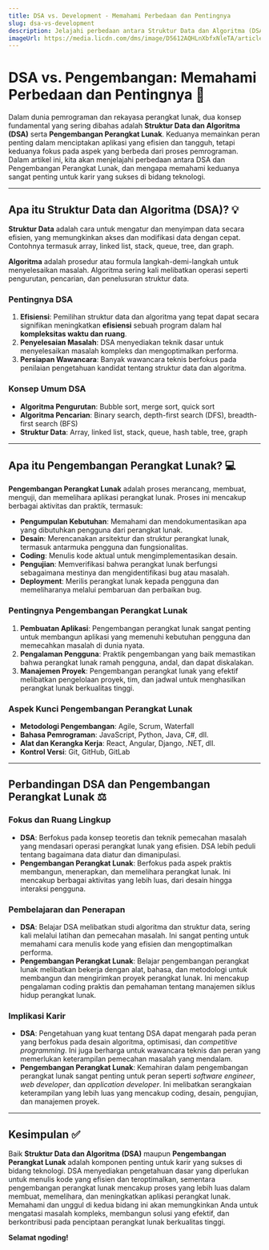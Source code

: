 ```yaml
---
title: DSA vs. Development - Memahami Perbedaan dan Pentingnya
slug: dsa-vs-development
description: Jelajahi perbedaan antara Struktur Data dan Algoritma (DSA) dan Pengembangan Perangkat Lunak, serta pahami peran keduanya dalam membangun aplikasi yang efisien dan efektif.
imageUrl: https://media.licdn.com/dms/image/D5612AQHLnXbfxNleTA/article-cover_image-shrink_720_1280/0/1686805890991?e=2147483647&v=beta&t=Ptkdu6PwOpNT0nrMEjdQPni16cnJhj4hh_IJxHVsqfQ
---
```


# DSA vs. Pengembangan: Memahami Perbedaan dan Pentingnya 🧠

Dalam dunia pemrograman dan rekayasa perangkat lunak, dua konsep fundamental yang sering dibahas adalah **Struktur Data dan Algoritma (DSA)** serta **Pengembangan Perangkat Lunak**. Keduanya memainkan peran penting dalam menciptakan aplikasi yang efisien dan tangguh, tetapi keduanya fokus pada aspek yang berbeda dari proses pemrograman. Dalam artikel ini, kita akan menjelajahi perbedaan antara DSA dan Pengembangan Perangkat Lunak, dan mengapa memahami keduanya sangat penting untuk karir yang sukses di bidang teknologi.

---

## Apa itu Struktur Data dan Algoritma (DSA)? 💡

**Struktur Data** adalah cara untuk mengatur dan menyimpan data secara efisien, yang memungkinkan akses dan modifikasi data dengan cepat. Contohnya termasuk array, linked list, stack, queue, tree, dan graph.

**Algoritma** adalah prosedur atau formula langkah-demi-langkah untuk menyelesaikan masalah. Algoritma sering kali melibatkan operasi seperti pengurutan, pencarian, dan penelusuran struktur data.

### Pentingnya DSA

1.  **Efisiensi**: Pemilihan struktur data dan algoritma yang tepat dapat secara signifikan meningkatkan **efisiensi** sebuah program dalam hal **kompleksitas waktu dan ruang**.
2.  **Penyelesaian Masalah**: DSA menyediakan teknik dasar untuk menyelesaikan masalah kompleks dan mengoptimalkan performa.
3.  **Persiapan Wawancara**: Banyak wawancara teknis berfokus pada penilaian pengetahuan kandidat tentang struktur data dan algoritma.

### Konsep Umum DSA

-   **Algoritma Pengurutan**: Bubble sort, merge sort, quick sort
-   **Algoritma Pencarian**: Binary search, depth-first search (DFS), breadth-first search (BFS)
-   **Struktur Data**: Array, linked list, stack, queue, hash table, tree, graph

---

## Apa itu Pengembangan Perangkat Lunak? 💻

**Pengembangan Perangkat Lunak** adalah proses merancang, membuat, menguji, dan memelihara aplikasi perangkat lunak. Proses ini mencakup berbagai aktivitas dan praktik, termasuk:

-   **Pengumpulan Kebutuhan**: Memahami dan mendokumentasikan apa yang dibutuhkan pengguna dari perangkat lunak.
-   **Desain**: Merencanakan arsitektur dan struktur perangkat lunak, termasuk antarmuka pengguna dan fungsionalitas.
-   **Coding**: Menulis kode aktual untuk mengimplementasikan desain.
-   **Pengujian**: Memverifikasi bahwa perangkat lunak berfungsi sebagaimana mestinya dan mengidentifikasi bug atau masalah.
-   **Deployment**: Merilis perangkat lunak kepada pengguna dan memeliharanya melalui pembaruan dan perbaikan bug.

### Pentingnya Pengembangan Perangkat Lunak

1.  **Pembuatan Aplikasi**: Pengembangan perangkat lunak sangat penting untuk membangun aplikasi yang memenuhi kebutuhan pengguna dan memecahkan masalah di dunia nyata.
2.  **Pengalaman Pengguna**: Praktik pengembangan yang baik memastikan bahwa perangkat lunak ramah pengguna, andal, dan dapat diskalakan.
3.  **Manajemen Proyek**: Pengembangan perangkat lunak yang efektif melibatkan pengelolaan proyek, tim, dan jadwal untuk menghasilkan perangkat lunak berkualitas tinggi.

### Aspek Kunci Pengembangan Perangkat Lunak

-   **Metodologi Pengembangan**: Agile, Scrum, Waterfall
-   **Bahasa Pemrograman**: JavaScript, Python, Java, C#, dll.
-   **Alat dan Kerangka Kerja**: React, Angular, Django, .NET, dll.
-   **Kontrol Versi**: Git, GitHub, GitLab

---

## Perbandingan DSA dan Pengembangan Perangkat Lunak ⚖️

### Fokus dan Ruang Lingkup

-   **DSA**: Berfokus pada konsep teoretis dan teknik pemecahan masalah yang mendasari operasi perangkat lunak yang efisien. DSA lebih peduli tentang bagaimana data diatur dan dimanipulasi.
-   **Pengembangan Perangkat Lunak**: Berfokus pada aspek praktis membangun, menerapkan, dan memelihara perangkat lunak. Ini mencakup berbagai aktivitas yang lebih luas, dari desain hingga interaksi pengguna.

### Pembelajaran dan Penerapan

-   **DSA**: Belajar DSA melibatkan studi algoritma dan struktur data, sering kali melalui latihan dan pemecahan masalah. Ini sangat penting untuk memahami cara menulis kode yang efisien dan mengoptimalkan performa.
-   **Pengembangan Perangkat Lunak**: Belajar pengembangan perangkat lunak melibatkan bekerja dengan alat, bahasa, dan metodologi untuk membangun dan mengirimkan proyek perangkat lunak. Ini mencakup pengalaman coding praktis dan pemahaman tentang manajemen siklus hidup perangkat lunak.

### Implikasi Karir

-   **DSA**: Pengetahuan yang kuat tentang DSA dapat mengarah pada peran yang berfokus pada desain algoritma, optimisasi, dan *competitive programming*. Ini juga berharga untuk wawancara teknis dan peran yang memerlukan keterampilan pemecahan masalah yang mendalam.
-   **Pengembangan Perangkat Lunak**: Kemahiran dalam pengembangan perangkat lunak sangat penting untuk peran seperti *software engineer*, *web developer*, dan *application developer*. Ini melibatkan serangkaian keterampilan yang lebih luas yang mencakup coding, desain, pengujian, dan manajemen proyek.

---

## Kesimpulan ✅

Baik **Struktur Data dan Algoritma (DSA)** maupun **Pengembangan Perangkat Lunak** adalah komponen penting untuk karir yang sukses di bidang teknologi. DSA menyediakan pengetahuan dasar yang diperlukan untuk menulis kode yang efisien dan teroptimalkan, sementara pengembangan perangkat lunak mencakup proses yang lebih luas dalam membuat, memelihara, dan meningkatkan aplikasi perangkat lunak. Memahami dan unggul di kedua bidang ini akan memungkinkan Anda untuk mengatasi masalah kompleks, membangun solusi yang efektif, dan berkontribusi pada penciptaan perangkat lunak berkualitas tinggi.

**Selamat ngoding!**